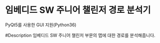 임베디드 SW 주니어 챌린저 경로 분석기
========================================
PyQt5를 사용한 GUI 지원(Python36)

#Description
임베디드 SW 주니어 챌린저 부문의 맵에 대한 경로를 분석해줍니다.
